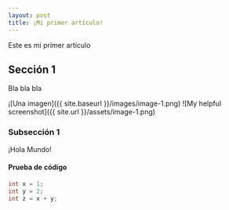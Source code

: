 ```yaml
---
layout: post
title: ¡Mi primer artículo!
---
```


Este es mi primer artículo

## Sección 1

Bla bla bla

¡[Una imagen]({{ site.baseurl }}/images/image-1.png)
![My helpful screenshot]({{ site.url }}/assets/image-1.png)


### Subsección 1

¡Hola Mundo!

#### Prueba de código

``` java
int x = 1;
int y = 2;
int z = x + y;
```
